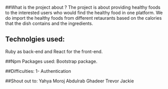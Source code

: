 ##What is the project about ?
 The project is about providing healthy foods to the interested users who would find the healthy food in one platform. 
We do import the healthy foods from different retaurants based on the calories that the dish contains and the ingredients. 
## Technolgies used:
 Ruby as back-end and React for the front-end.
 
 
 ##Npm Packages used: 
 Bootstrap package.
 
 
 ##Difficulties:
 1- Authentication 

 
 
 
 ##Shout out to:
 Yahya 
 Moroj
 Abdulrab
 Ghadeer
 Trevor 
 Jackie
 